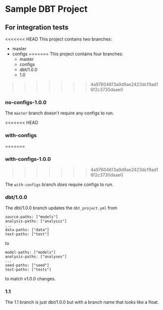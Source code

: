# Sample DBT Project

## For integration tests

<<<<<<< HEAD
This project contains two branches:

- master
- configs
=======
This project contains four branches:
  - master
  - configs
  - dbt/1.0.0
  - 1.0
>>>>>>> 4a97604813a9d9ae2423dcf9ad16f2c3730daae0

### no-configs-1.0.0

The `master` branch doesn't require any configs to run.

<<<<<<< HEAD
### with-configs
=======

### with-configs-1.0.0
>>>>>>> 4a97604813a9d9ae2423dcf9ad16f2c3730daae0

The `with-configs` branch _does_ require configs to run.

### dbt/1.0.0
The dbt/1.0.0 branch updates the `dbt_project.yml` from

```
source-paths: ["models"]
analysis-paths: ["analysis"]
...
data-paths: ["data"]
test-paths: ["test"]
```

to

```
model-paths: ["models"]
analysis-paths: ["analyses"]
...
seed-paths: ["seed"]
test-paths: ["tests"]
```

to match v1.0.0 changes.

### 1.1
The 1.1 branch is just dbt/1.0.0 but with a branch name that looks like a float.
